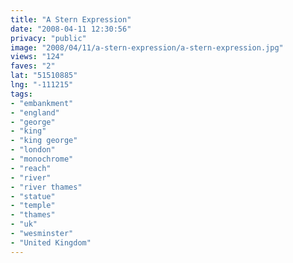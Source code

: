 ```yaml
---
title: "A Stern Expression"
date: "2008-04-11 12:30:56"
privacy: "public"
image: "2008/04/11/a-stern-expression/a-stern-expression.jpg"
views: "124"
faves: "2"
lat: "51510885"
lng: "-111215"
tags:
- "embankment"
- "england"
- "george"
- "king"
- "king george"
- "london"
- "monochrome"
- "reach"
- "river"
- "river thames"
- "statue"
- "temple"
- "thames"
- "uk"
- "wesminster"
- "United Kingdom"
---
```



